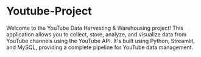 # Youtube-Project
Welcome to the YouTube Data Harvesting &amp; Warehousing project! This application allows you to collect, store, analyze, and visualize data from YouTube channels using the YouTube API. It's built using Python, Streamlit, and MySQL, providing a complete pipeline for YouTube data management.
